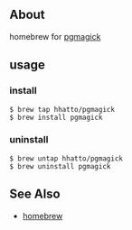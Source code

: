 ## About
homebrew for [pgmagick](https://pypi.python.org/pypi/pgmagick/)

## usage

### install
```
$ brew tap hhatto/pgmagick
$ brew install pgmagick
```

### uninstall
```
$ brew untap hhatto/pgmagick
$ brew uninstall pgmagick
```

## See Also
  * [homebrew](http://brew.sh/)
